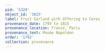 ```yaml
---
pid: '5329'
object_id: '3825'
label: Fruit Garland with Offering to Ceres
provenance_date: 1795 to 1815
provenance_location: France, Paris
provenance_text: Musée Napoléon
order: '1792'
collection: provenance
---
```

